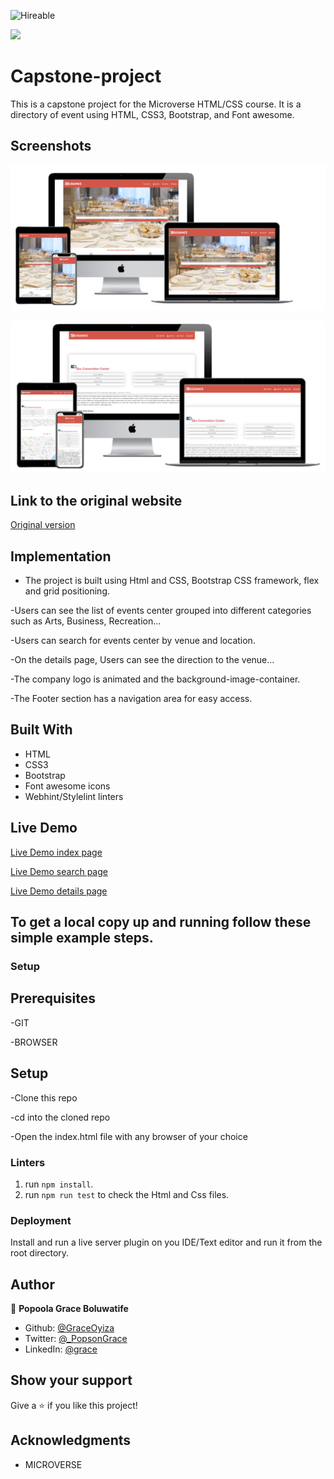 ![Hireable](https://img.shields.io/badge/Hireable-yes-success)

![](https://img.shields.io/badge/-Microverse%20projects-blueviolet)

# Capstone-project
This is a capstone project for the Microverse HTML/CSS course. It is a directory of event using HTML, CSS3, Bootstrap, and Font awesome.

## Screenshots

![Screenshot of the index page](image/screenshot.png)

![Screenshot of the details page](image/details-screenshot.png)

## Link to the original website

[Original version](https://www.behance.net/gallery/25563385/PatashuleKE)

## Implementation
- The project is built using Html and CSS,  Bootstrap CSS framework, flex and grid positioning.

-Users can see the list of events center grouped into different categories such as Arts, Business, Recreation...

-Users can search for events center by venue and location.

-On the details page, Users can see the direction to the venue...

-The company logo is animated and the background-image-container.

-The Footer section has a navigation area for easy access.


## Built With

- HTML
- CSS3
- Bootstrap
- Font awesome icons
- Webhint/Stylelint linters

## Live Demo

[Live Demo index page](https://rawcdn.githack.com/GraceOyiza/Capstone-project/b5cd31c9a5dfc8ad7c6d1c58b935cc5dd83df994/index.html)

[Live Demo search page](https://rawcdn.githack.com/GraceOyiza/Capstone-project/b5cd31c9a5dfc8ad7c6d1c58b935cc5dd83df994/search.html)

[Live Demo details page](https://rawcdn.githack.com/GraceOyiza/Capstone-project/b5cd31c9a5dfc8ad7c6d1c58b935cc5dd83df994/details.html)

## To get a local copy up and running follow these simple example steps.

### Setup

## Prerequisites
-GIT

-BROWSER

## Setup
-Clone this repo

-cd into the cloned repo

-Open the index.html file with any browser of your choice

### Linters

1. run `npm install`.
2. run `npm run test` to check the Html and Css files.

### Deployment

Install and run a live server plugin on you IDE/Text editor and run it from the root directory.

## Author

👤 **Popoola Grace Boluwatife**

- Github: [@GraceOyiza](https://github.com/GraceOyiza)
- Twitter: [@_PopsonGrace](https://twitter.com/_PopsonGrace)
- LinkedIn: [@grace](https://www.linkedin.com/in/grace-popoola-657a181aa/)


## Show your support

Give a ⭐️ if you like this project!

## Acknowledgments
- MICROVERSE